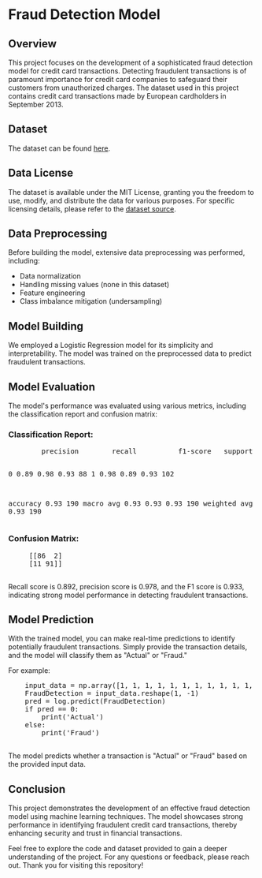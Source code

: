 <!DOCTYPE html>
<html>
<head>
</head>
<body>
    <h1>Fraud Detection Model</h1>

<h2> Overview</h2>
    <p>This project focuses on the development of a sophisticated fraud detection model for credit card transactions. Detecting fraudulent transactions is of paramount importance for credit card companies to safeguard their customers from unauthorized charges. The dataset used in this project contains credit card transactions made by European cardholders in September 2013.</p>

<h2>Dataset</h2>
    <p>The dataset can be found <a href="https://www.kaggle.com/datasets/mlg-ulb/creditcardfraud?datasetId=310">here</a>.</p>

<h2>Data License</h2>
    <p>The dataset is available under the MIT License, granting you the freedom to use, modify, and distribute the data for various purposes. For specific licensing details, please refer to the <a href="https://www.kaggle.com/datasets/mlg-ulb/creditcardfraud?datasetId=310">dataset source</a>.</p>

<h2>Data Preprocessing</h2>
    <p>Before building the model, extensive data preprocessing was performed, including:</p>
    <ul>
        <li>Data normalization</li>
        <li>Handling missing values (none in this dataset)</li>
        <li>Feature engineering</li>
        <li>Class imbalance mitigation (undersampling)</li>
    </ul>

<h2>Model Building</h2>
    <p>We employed a Logistic Regression model for its simplicity and interpretability. The model was trained on the preprocessed data to predict fraudulent transactions.</p>

<h2>Model Evaluation</h2>
    <p>The model's performance was evaluated using various metrics, including the classification report and confusion matrix:</p>
    
<h3>Classification Report:</h3>
    <pre>
        precision        recall          f1-score   support

0       0.89      0.98          0.93        88
1       0.98      0.89          0.93       102

accuracy                        0.93       190
   macro avg       0.93      0.93      0.93       190
weighted avg       0.94      0.93      0.93       190
    </pre>

<h3>Confusion Matrix:</h3>
    <pre>
     [[86  2]
     [11 91]]
    </pre>

<p>Recall score is 0.892, precision score is 0.978, and the F1 score is 0.933, indicating strong model performance in detecting fraudulent transactions.</p>

<h2>Model Prediction</h2>
    <p>With the trained model, you can make real-time predictions to identify potentially fraudulent transactions. Simply provide the transaction details, and the model will classify them as "Actual" or "Fraud."</p>

<p>For example:</p>
    <pre>
    input_data = np.array([1, 1, 1, 1, 1, 1, 1, 1, 1, 1, 1, 1, 1, 1, 1, 1, 1, 1, 1, 1, 1, 1, 1, 1, 1, 1, 1, 1, 1, 1])
    FraudDetection = input_data.reshape(1, -1)
    pred = log.predict(FraudDetection)
    if pred == 0:
        print('Actual')
    else:
        print('Fraud')
    </pre>

<p>The model predicts whether a transaction is "Actual" or "Fraud" based on the provided input data.</p>

<h2>Conclusion</h2>
    <p>This project demonstrates the development of an effective fraud detection model using machine learning techniques. The model showcases strong performance in identifying fraudulent credit card transactions, thereby enhancing security and trust in financial transactions.</p>

<p>Feel free to explore the code and dataset provided to gain a deeper understanding of the project. For any questions or feedback, please reach out. Thank you for visiting this repository!</p>
</body>
</html>
